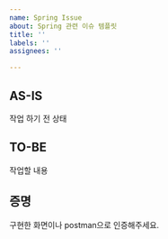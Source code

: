 ```yaml
---
name: Spring Issue
about: Spring 관련 이슈 템플릿
title: ''
labels: ''
assignees: ''

---
```


## AS-IS
작업 하기 전 상태

## TO-BE
작업할 내용

## 증명
구현한 화면이나 postman으로 인증해주세요.
